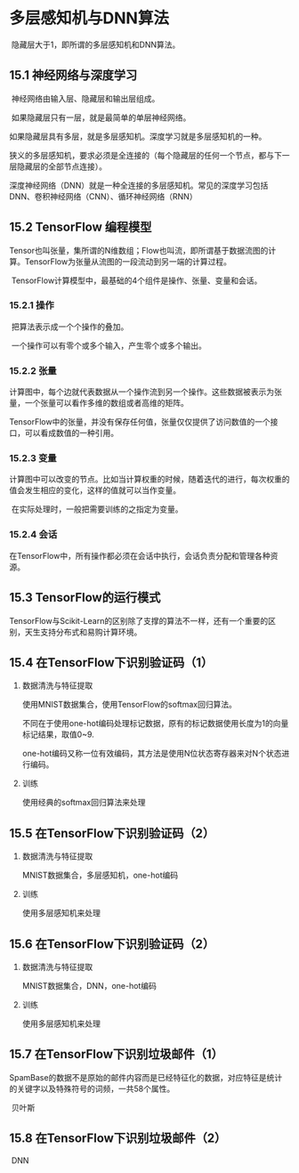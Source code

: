 # 多层感知机与DNN算法

​	隐藏层大于1，即所谓的多层感知机和DNN算法。

## 15.1 神经网络与深度学习

​	神经网络由输入层、隐藏层和输出层组成。

​	如果隐藏层只有一层，就是最简单的单层神经网络。

​	如果隐藏层具有多层，就是多层感知机。深度学习就是多层感知机的一种。

​	狭义的多层感知机，要求必须是全连接的（每个隐藏层的任何一个节点，都与下一层隐藏层的全部节点连接）。

​	深度神经网络（DNN）就是一种全连接的多层感知机。常见的深度学习包括DNN、卷积神经网络（CNN）、循环神经网络（RNN）

## 15.2 TensorFlow 编程模型

​	Tensor也叫张量，集所谓的N维数组；Flow也叫流，即所谓基于数据流图的计算。TensorFlow为张量从流图的一段流动到另一端的计算过程。

​	TensorFlow计算模型中，最基础的4个组件是操作、张量、变量和会话。

### 15.2.1 操作

​	把算法表示成一个个操作的叠加。

​	一个操作可以有零个或多个输入，产生零个或多个输出。

### 15.2.2 张量

​	计算图中，每个边就代表数据从一个操作流到另一个操作。这些数据被表示为张量，一个张量可以看作多维的数组或者高维的矩阵。

​	TensorFlow中的张量，并没有保存任何值，张量仅仅提供了访问数值的一个接口，可以看成数值的一种引用。

### 15.2.3 变量

​	计算图中可以改变的节点。比如当计算权重的时候，随着迭代的进行，每次权重的值会发生相应的变化，这样的值就可以当作变量。

​	在实际处理时，一般把需要训练的之指定为变量。

### 15.2.4 会话

​	在TensorFlow中，所有操作都必须在会话中执行，会话负责分配和管理各种资源。

## 15.3 TensorFlow的运行模式

​	TensorFlow与Scikit-Learn的区别除了支撑的算法不一样，还有一个重要的区别，天生支持分布式和易购计算环境。

## 15.4 在TensorFlow下识别验证码（1）

1. 数据清洗与特征提取

   使用MNIST数据集合，使用TensorFlow的softmax回归算法。

   不同在于使用one-hot编码处理标记数据，原有的标记数据使用长度为1的向量标记结果，取值0~9.

   one-hot编码又称一位有效编码，其方法是使用N位状态寄存器来对N个状态进行编码。

2. 训练

   使用经典的softmax回归算法来处理

## 15.5 在TensorFlow下识别验证码（2）

1. 数据清洗与特征提取

   MNIST数据集合，多层感知机，one-hot编码

2. 训练

   使用多层感知机来处理

##  15.6 在TensorFlow下识别验证码（2）

1. 数据清洗与特征提取

   MNIST数据集合，DNN，one-hot编码

2. 训练

   使用多层感知机来处理

## 15.7 在TensorFlow下识别垃圾邮件（1）

​	SpamBase的数据不是原始的邮件内容而是已经特征化的数据，对应特征是统计的关键字以及特殊符号的词频，一共58个属性。

​	贝叶斯



## 15.8 在TensorFlow下识别垃圾邮件（2）

​	DNN